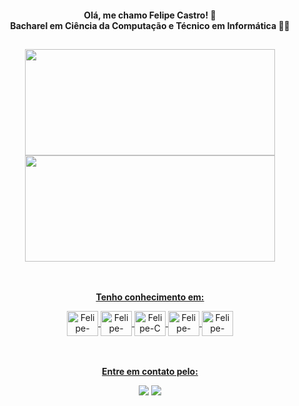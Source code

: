 <div align="center">
  
  <h4>
    Olá, me chamo Felipe Castro! 👋 <br>
    Bacharel em Ciência da Computação e Técnico em Informática 👨‍💻
  </h4>
  
  ##
  <div>
    <a href="https://github.com/lfelipecastro">
    <img height="170em" width="400" src="https://github-readme-stats.vercel.app/api?username=lfelipecastro&show_icons=true&theme=dark&include_all_commits=true&count_private=true"/>
    <img height="170em" width="400" src="https://github-readme-stats.vercel.app/api/top-langs/?username=lfelipecastro&layout=compact&langs_count=7&theme=dark"/>    
  </div><br><br>

  <b>Tenho conhecimento em:</b>

  <div style="inline_block">
    <img align="center" alt="Felipe-Dart" height="40" width="50"src="https://cdn.jsdelivr.net/gh/devicons/devicon/icons/androidstudio/androidstudio-original.svg" />     
   <img align="center" alt="Felipe-Java" height="40" width="50" src="https://cdn.jsdelivr.net/gh/devicons/devicon/icons/java/java-original.svg"/>
    <img align="center" alt="Felipe-C" height="40" width="50" src="https://cdn.jsdelivr.net/gh/devicons/devicon/icons/c/c-original.svg"/>
    <img align="center" alt="Felipe-C++" height="40" width="50" src="https://cdn.jsdelivr.net/gh/devicons/devicon/icons/cplusplus/cplusplus-original.svg"/>
    <img align="center" alt="Felipe-MySQL" height="40" width="50" src="https://cdn.jsdelivr.net/gh/devicons/devicon/icons/mysql/mysql-original.svg" />          
  </div><br><br>

  <b>Entre em contato pelo:<b><br>

  <div>
    <a href = "mailto:felipecastrolb@gmail.com"><img src="https://img.shields.io/badge/Gmail-D14836?style=for-the-badge&logo=gmail&logoColor=white" target="_blank"></a>
    <a href="https://www.linkedin.com/in/lfelipecastro/" target="_blank"><img src="https://img.shields.io/badge/-LinkedIn-%230077B5?style=for-the-badge&logo=linkedin&logoColor=white" target="_blank"></a>   
  </div>
</div>
